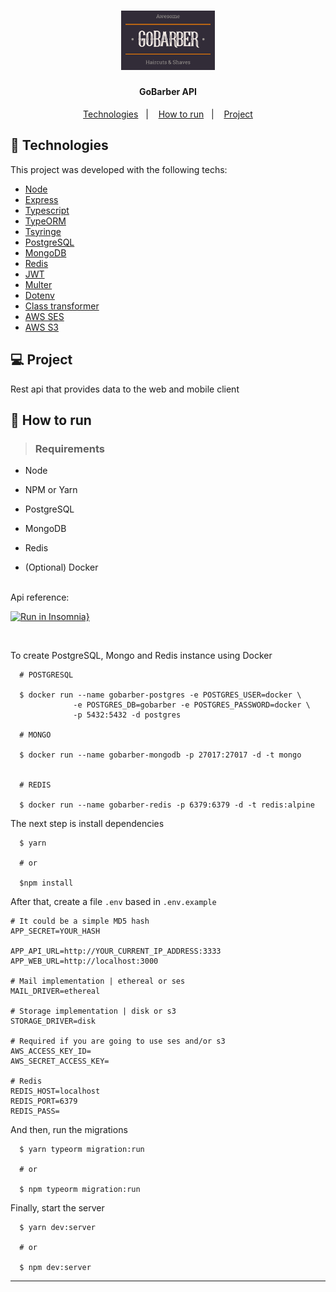 <h1 align="center">
  <img alt="GoBarber" title="#GoBarber" src="../.github/logo.png" width="150px" />
</h1>

<h4 align="center">
  GoBarber API
</h4>

<p align="center">
  <a href="#rocket-technologies">Technologies</a>&nbsp;&nbsp;&nbsp;|&nbsp;&nbsp;&nbsp;
  <a href="#runner-how-to-run">How to run</a>&nbsp;&nbsp;&nbsp;|&nbsp;&nbsp;&nbsp;
  <a href="#computer-project">Project</a>
</>

<br>

## :rocket: Technologies

This project was developed with the following techs:

- [Node](https://nodejs.org/en/)
- [Express](https://expressjs.com/)
- [Typescript](https://www.typescriptlang.org/)
- [TypeORM](https://typeorm.io/)
- [Tsyringe](https://github.com/microsoft/tsyringe)
- [PostgreSQL](https://www.postgresql.org/)
- [MongoDB](https://www.mongodb.com/)
- [Redis](https://redis.io/)
- [JWT](https://jwt.io/)
- [Multer](https://www.npmjs.com/package/multer)
- [Dotenv](https://www.npmjs.com/package/dotenv)
- [Class transformer](https://github.com/typestack/class-transformer)
- [AWS SES](https://aws.amazon.com/pt/ses/)
- [AWS S3](https://aws.amazon.com/pt/s3/)


## :computer: Project

Rest api that provides data to the web and mobile client

## :runner: How to run

> ### Requirements

- Node
- NPM or Yarn
- PostgreSQL
- MongoDB
- Redis

- (Optional) Docker

<br>
Api reference:
<br>

[![Run in Insomnia}](https://insomnia.rest/images/run.svg)](https://insomnia.rest/run/?label=GoBarber%20Api&uri=https%3A%2F%2Fraw.githubusercontent.com%2Fgagigante%2FGoBarber%2Fmaster%2F.github%2FInsomnia_Gobarber.json)

<br>

To create PostgreSQL, Mongo and Redis instance using Docker
```
  # POSTGRESQL

  $ docker run --name gobarber-postgres -e POSTGRES_USER=docker \
              -e POSTGRES_DB=gobarber -e POSTGRES_PASSWORD=docker \
              -p 5432:5432 -d postgres

  # MONGO

  $ docker run --name gobarber-mongodb -p 27017:27017 -d -t mongo


  # REDIS

  $ docker run --name gobarber-redis -p 6379:6379 -d -t redis:alpine
```

The next step is install dependencies
```
  $ yarn

  # or

  $npm install

```

After that, create a file `.env` based in `.env.example`
```
# It could be a simple MD5 hash
APP_SECRET=YOUR_HASH

APP_API_URL=http://YOUR_CURRENT_IP_ADDRESS:3333
APP_WEB_URL=http://localhost:3000

# Mail implementation | ethereal or ses
MAIL_DRIVER=ethereal

# Storage implementation | disk or s3
STORAGE_DRIVER=disk

# Required if you are going to use ses and/or s3
AWS_ACCESS_KEY_ID=
AWS_SECRET_ACCESS_KEY=

# Redis
REDIS_HOST=localhost
REDIS_PORT=6379
REDIS_PASS=

```

And then, run the migrations
```
  $ yarn typeorm migration:run

  # or

  $ npm typeorm migration:run
```

Finally, start the server
```
  $ yarn dev:server

  # or

  $ npm dev:server
```

---
